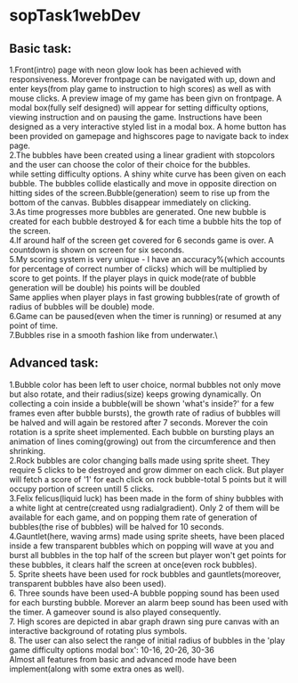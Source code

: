 # sopTask1webDev
## Basic task:
1.Front(intro) page with neon glow look has been achieved with responsiveness. Morever frontpage can be navigated with up, down and enter keys(from play game to instruction to high scores) as well as with mouse clicks. A preview image of my game has been givn on frontpage. A modal box(fully self designed) will appear for setting difficulty options, viewing instruction and on pausing the game. Instructions have been designed as a very interactive styled list in a modal box. A home button has been provided on gamepage and highscores page to navigate back to index page.\
2.The bubbles have been created using a linear gradient with stopcolors and the user can choose the color of their choice for the bubbles.\
while setting difficulty options. A shiny white curve has been given on each bubble. The bubbles collide elastically and move in opposite direction on hitting sides of the screen.Bubble(generation) seem to rise up from the bottom of the canvas. Bubbles disappear immediately on clicking.\
3.As time progresses more bubbles are generated. One new bubble is created for each bubble destroyed & for each time a bubble hits the top of the screen.\
4.If around half of the screen get covered for 6 seconds game is over. A countdown is shown on screen for six seconds.\
5.My scoring system is very unique - I have an accuracy%(which accounts for percentage of correct number of clicks) which will be multiplied by score to get points. If the player plays in quick mode(rate of bubble generation will be double) his points will be doubled\
Same applies when player plays in fast growing bubbles(rate of growth of radius of bubbles will be double) mode.\
6.Game can be paused(even when the timer is running) or resumed at any point of time.\
7.Bubbles rise in a smooth fashion like from underwater.\
## Advanced task:
1.Bubble color has been left to user choice, normal bubbles not only move but also rotate, and their radius(size) keeps growing dynamically. On collecting a coin inside a bubble(will be shown 'what's inside?' for a few frames even after bubble bursts), the growth rate of radius of bubbles will be halved and will again be restored after 7 seconds. Morever the coin rotation is a sprite sheet implemented. Each bubble on bursting plays an animation of lines coming(growing) out from the circumference and then shrinking.\
2.Rock bubbles are color changing balls made using sprite sheet. They require 5 clicks to be destroyed and grow dimmer on each click. But player will fetch a score of '1' for each click on rock bubble-total 5 points but it will occupy portion of screen untill 5 clicks.\
3.Felix felicus(liquid luck) has been made in the form of shiny bubbles with a white light at centre(created usng radialgradient). Only 2 of them will be available for each game, and on popping them rate of generation of bubbles(the rise of bubbles) will be halved for 10 seconds.\
4.Gauntlet(here, waving arms) made using sprite sheets, have been placed inside a few transparent bubbles which on popping will wave at you and burst all bubbles in the top half of the screen but player won't get points for these bubbles, it clears half the screen at once(even rock bubbles).\
5. Sprite sheets have been used for rock bubbles and gauntlets(moreover, transparent bubbles have also been used).\
6. Three sounds have been used-A bubble popping sound has been used for each bursting bubble. Morever an alarm beep sound has been used with the timer. A gameover sound is also played consequently.\
7. High scores are depicted in abar graph drawn sing pure canvas with an interactive background of rotating plus symbols.\
8. The user can also select the range of initial radius of bubbles in the 'play game difficulty options modal box': 10-16, 20-26, 30-36\
Almost all features from basic and advanced mode have been implement(along with some extra ones as well).
